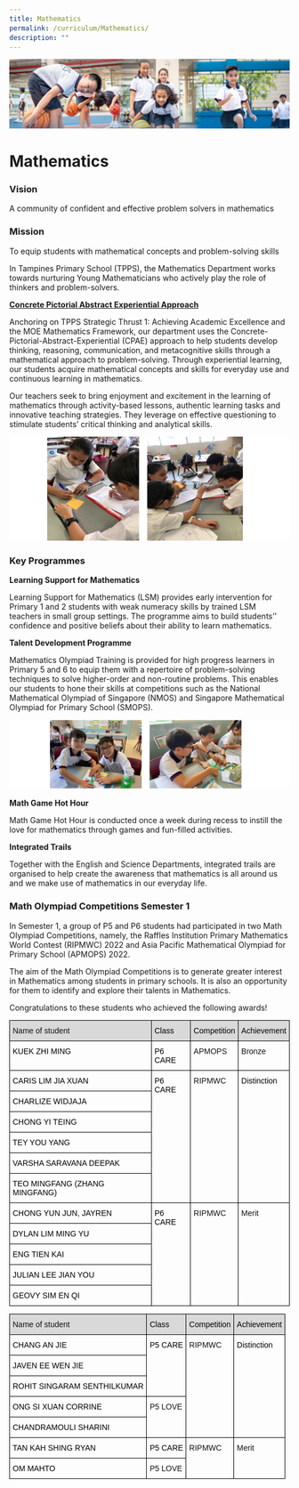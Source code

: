 ```yaml
---
title: Mathematics
permalink: /curriculum/Mathematics/
description: ""
---
```

![](/images/Our%20Learning%20Experiences.jpg)

Mathematics
===========

### **Vision**

A community of confident and effective problem solvers in mathematics  
  

### **Mission**

To equip students with mathematical concepts and problem-solving skills  
  

In Tampines Primary School (TPPS), the Mathematics Department works towards nurturing Young Mathematicians who actively play the role of thinkers and problem-solvers.

  

<u><b>Concrete Pictorial Abstract Experiential Approach</b></u>

  

Anchoring on TPPS Strategic Thrust 1: Achieving Academic Excellence and the MOE Mathematics Framework, our department uses the Concrete-Pictorial-Abstract-Experiential (CPAE) approach to help students develop thinking, reasoning, communication, and metacognitive skills through a mathematical approach to problem-solving. Through experiential learning, our students acquire mathematical concepts and skills for everyday use and continuous learning in mathematics.

  

Our teachers seek to bring enjoyment and excitement in the learning of mathematics through activity-based lessons, authentic learning tasks and innovative teaching strategies. They leverage on effective questioning to stimulate students’ critical thinking and analytical skills.

![](/images/Math.png)

### **Key Programmes**

<b>Learning Support for Mathematics</b>

Learning Support for Mathematics (LSM) provides early intervention for Primary 1 and 2 students with weak numeracy skills by trained LSM teachers in small group settings. The programme aims to build students’’ confidence and positive beliefs about their ability to learn mathematics.

  

<b>Talent Development Programme</b>

Mathematics Olympiad Training is provided for high progress learners in Primary 5 and 6 to equip them with a repertoire of problem-solving techniques to solve higher-order and non-routine problems. This enables our students to hone their skills at competitions such as the National Mathematical Olympiad of Singapore (NMOS) and Singapore Mathematical Olympiad for Primary School (SMOPS).

![](/images/Math1.png)

<b>Math Game Hot Hour</b>

Math Game Hot Hour is conducted once a week during recess to instill the love for mathematics through games and fun-filled activities.

  

<b>Integrated Trails</b>

Together with the English and Science Departments, integrated trails are organised to help create the awareness that mathematics is all around us and we make use of mathematics in our everyday life.

### **Math Olympiad Competitions Semester 1**

In Semester 1, a group of P5 and P6 students had participated in two Math Olympiad Competitions, namely, the Raffles Institution Primary Mathematics World Contest (RIPMWC) 2022 and Asia Pacific Mathematical Olympiad for Primary School (APMOPS) 2022.

The aim of the Math Olympiad Competitions is to generate greater interest in Mathematics among students in primary schools. It is also an opportunity for them to identify and explore their talents in Mathematics.

Congratulations to these students who achieved the following awards!

<style type="text/css">
.tg  {border-collapse:collapse;border-spacing:0;}
.tg td{border-color:black;border-style:solid;border-width:1px;font-family:Arial, sans-serif;font-size:14px;
  overflow:hidden;padding:10px 5px;word-break:normal;}
.tg th{border-color:black;border-style:solid;border-width:1px;font-family:Arial, sans-serif;font-size:14px;
  font-weight:normal;overflow:hidden;padding:10px 5px;word-break:normal;}
.tg .tg-bmem{background-color:#D9D9D9;color:#121212;text-align:left;vertical-align:top}
.tg .tg-kk00{color:#121212;text-align:left;vertical-align:top}
</style>
<table class="tg">
<thead>
  <tr>
    <th class="tg-bmem">Name of student</th>
    <th class="tg-bmem"><span style="color:black">Class</span></th>
    <th class="tg-bmem"><span style="color:black">Competition</span></th>
    <th class="tg-bmem"><span style="color:black">Achievement</span></th>
  </tr>
</thead>
<tbody>
  <tr>
    <td class="tg-kk00"><span style="color:black">KUEK ZHI MING</span></td>
    <td class="tg-kk00"><span style="color:black">P6 CARE</span></td>
    <td class="tg-kk00">APMOPS </td>
    <td class="tg-kk00">Bronze</td>
  </tr>
  <tr>
    <td class="tg-kk00"><span style="color:black">CARIS LIM JIA XUAN</span></td>
    <td class="tg-kk00" rowspan="6"><span style="color:black">P6 CARE</span></td>
    <td class="tg-kk00" rowspan="6">RIPMWC</td>
    <td class="tg-kk00" rowspan="6"><span style="color:black">Distinction</span></td>
  </tr>
  <tr>
    <td class="tg-kk00"><span style="color:black">CHARLIZE WIDJAJA</span></td>
  </tr>
  <tr>
    <td class="tg-kk00"><span style="color:black">CHONG YI TEING</span></td>
  </tr>
  <tr>
    <td class="tg-kk00"><span style="color:black">TEY YOU YANG</span></td>
  </tr>
  <tr>
    <td class="tg-kk00"><span style="color:black">VARSHA SARAVANA DEEPAK</span></td>
  </tr>
  <tr>
    <td class="tg-kk00"><span style="color:black">TEO MINGFANG (ZHANG MINGFANG)</span></td>
  </tr>
  <tr>
    <td class="tg-kk00"><span style="color:black">CHONG YUN JUN, JAYREN</span></td>
    <td class="tg-kk00" rowspan="5"><span style="color:black">P6 CARE</span></td>
    <td class="tg-kk00" rowspan="5">RIPMWC</td>
    <td class="tg-kk00" rowspan="5">Merit</td>
  </tr>
  <tr>
    <td class="tg-kk00"><span style="color:black">DYLAN LIM MING YU</span></td>
  </tr>
  <tr>
    <td class="tg-kk00"><span style="color:black">ENG TIEN KAI</span></td>
  </tr>
  <tr>
    <td class="tg-kk00"><span style="color:black">JULIAN LEE JIAN YOU</span></td>
  </tr>
  <tr>
    <td class="tg-kk00"><span style="color:black">GEOVY SIM EN QI</span></td>
  </tr>
</tbody>
</table>

<style type="text/css">
.tg  {border-collapse:collapse;border-spacing:0;}
.tg td{border-color:black;border-style:solid;border-width:1px;font-family:Arial, sans-serif;font-size:14px;
  overflow:hidden;padding:10px 5px;word-break:normal;}
.tg th{border-color:black;border-style:solid;border-width:1px;font-family:Arial, sans-serif;font-size:14px;
  font-weight:normal;overflow:hidden;padding:10px 5px;word-break:normal;}
.tg .tg-bmem{background-color:#D9D9D9;color:#121212;text-align:left;vertical-align:top}
.tg .tg-kk00{color:#121212;text-align:left;vertical-align:top}
</style>
<table class="tg">
<thead>
  <tr>
    <th class="tg-bmem">Name of student</th>
    <th class="tg-bmem"><span style="color:black">Class</span></th>
    <th class="tg-bmem"><span style="color:black">Competition</span></th>
    <th class="tg-bmem"><span style="color:black">Achievement</span></th>
  </tr>
</thead>
<tbody>
  <tr>
    <td class="tg-kk00"><span style="color:black">CHANG AN JIE</span></td>
    <td class="tg-kk00" rowspan="3"><span style="color:black">P5 CARE</span></td>
    <td class="tg-kk00" rowspan="5">RIPMWC</td>
    <td class="tg-kk00" rowspan="5"><span style="color:black">Distinction</span></td>
  </tr>
  <tr>
    <td class="tg-kk00"><span style="color:black">JAVEN EE WEN JIE</span></td>
  </tr>
  <tr>
    <td class="tg-kk00"><span style="color:black">ROHIT SINGARAM SENTHILKUMAR</span></td>
  </tr>
  <tr>
    <td class="tg-kk00"><span style="color:black">ONG SI XUAN CORRINE</span></td>
    <td class="tg-kk00" rowspan="2">P5 LOVE</td>
  </tr>
  <tr>
    <td class="tg-kk00"><span style="color:black">CHANDRAMOULI SHARINI</span></td>
  </tr>
  <tr>
    <td class="tg-kk00"><span style="color:black">TAN KAH SHING RYAN</span></td>
    <td class="tg-kk00"><span style="color:black">P5 CARE</span></td>
    <td class="tg-kk00" rowspan="2">RIPMWC</td>
    <td class="tg-kk00" rowspan="2">Merit</td>
  </tr>
  <tr>
    <td class="tg-kk00"><span style="color:black">OM MAHTO</span></td>
    <td class="tg-kk00">P5 LOVE</td>
  </tr>
</tbody>
</table>